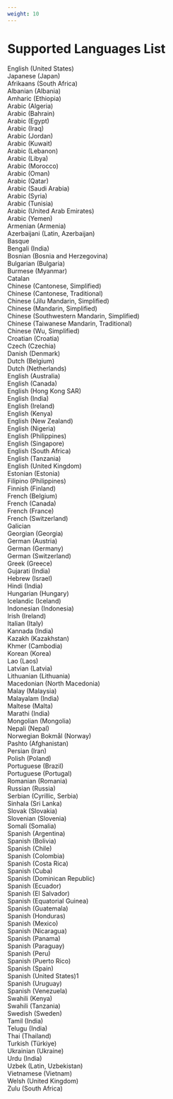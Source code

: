 ```yaml
---
weight: 10
---
```


# Supported Languages List

English (United States)</br>
Japanese (Japan)</br>
Afrikaans (South Africa)</br>
Albanian (Albania)</br>
Amharic (Ethiopia)</br>
Arabic (Algeria)</br>
Arabic (Bahrain)</br>
Arabic (Egypt)</br>
Arabic (Iraq)</br>
Arabic (Jordan)</br>
Arabic (Kuwait)</br>
Arabic (Lebanon)</br>
Arabic (Libya)</br>
Arabic (Morocco)</br>
Arabic (Oman)</br>
Arabic (Qatar)</br>
Arabic (Saudi Arabia)</br>
Arabic (Syria)</br>
Arabic (Tunisia)</br>
Arabic (United Arab Emirates)</br>
Arabic (Yemen)</br>
Armenian (Armenia)</br>
Azerbaijani (Latin, Azerbaijan)</br>
Basque</br>
Bengali (India)</br>
Bosnian (Bosnia and Herzegovina)</br>
Bulgarian (Bulgaria)</br>
Burmese (Myanmar)</br>
Catalan</br>
Chinese (Cantonese, Simplified)</br>
Chinese (Cantonese, Traditional)</br>
Chinese (Jilu Mandarin, Simplified)</br>
Chinese (Mandarin, Simplified)</br>
Chinese (Southwestern Mandarin, Simplified)</br>
Chinese (Taiwanese Mandarin, Traditional)</br>
Chinese (Wu, Simplified)</br>
Croatian (Croatia)</br>
Czech (Czechia)</br>
Danish (Denmark)</br>
Dutch (Belgium)</br>
Dutch (Netherlands)</br>
English (Australia)</br>
English (Canada)</br>
English (Hong Kong SAR)</br>
English (India)</br>
English (Ireland)</br>
English (Kenya)</br>
English (New Zealand)</br>
English (Nigeria)</br>
English (Philippines)</br>
English (Singapore)</br>
English (South Africa)</br>
English (Tanzania)</br>
English (United Kingdom)</br>
Estonian (Estonia)</br>
Filipino (Philippines)</br>
Finnish (Finland)</br>
French (Belgium)</br>
French (Canada)</br>
French (France)</br>
French (Switzerland)</br>
Galician</br>
Georgian (Georgia)</br>
German (Austria)</br>
German (Germany)</br>
German (Switzerland)</br>
Greek (Greece)</br>
Gujarati (India)</br>
Hebrew (Israel)</br>
Hindi (India)</br>
Hungarian (Hungary)</br>
Icelandic (Iceland)</br>
Indonesian (Indonesia)</br>
Irish (Ireland)</br>
Italian (Italy)</br>
Kannada (India)</br>
Kazakh (Kazakhstan)</br>
Khmer (Cambodia)</br>
Korean (Korea)</br>
Lao (Laos)</br>
Latvian (Latvia)</br>
Lithuanian (Lithuania)</br>
Macedonian (North Macedonia)</br>
Malay (Malaysia)</br>
Malayalam (India)</br>
Maltese (Malta)</br>
Marathi (India)</br>
Mongolian (Mongolia)</br>
Nepali (Nepal)</br>
Norwegian Bokmål (Norway)</br>
Pashto (Afghanistan)</br>
Persian (Iran)</br>
Polish (Poland)</br>
Portuguese (Brazil)</br>
Portuguese (Portugal)</br>
Romanian (Romania)</br>
Russian (Russia)</br>
Serbian (Cyrillic, Serbia)</br>
Sinhala (Sri Lanka)</br>
Slovak (Slovakia)</br>
Slovenian (Slovenia)</br>
Somali (Somalia)</br>
Spanish (Argentina)</br>
Spanish (Bolivia)</br>
Spanish (Chile)</br>
Spanish (Colombia)</br>
Spanish (Costa Rica)</br>
Spanish (Cuba)</br>
Spanish (Dominican Republic)</br>
Spanish (Ecuador)</br>
Spanish (El Salvador)</br>
Spanish (Equatorial Guinea)</br>
Spanish (Guatemala)</br>
Spanish (Honduras)</br>
Spanish (Mexico)</br>
Spanish (Nicaragua)</br>
Spanish (Panama)</br>
Spanish (Paraguay)</br>
Spanish (Peru)</br>
Spanish (Puerto Rico)</br>
Spanish (Spain)</br>
Spanish (United States)1</br>
Spanish (Uruguay)</br>
Spanish (Venezuela)</br>
Swahili (Kenya)</br>
Swahili (Tanzania)</br>
Swedish (Sweden)</br>
Tamil (India)</br>
Telugu (India)</br>
Thai (Thailand)</br>
Turkish (Türkiye)</br>
Ukrainian (Ukraine)</br>
Urdu (India)</br>
Uzbek (Latin, Uzbekistan)</br>
Vietnamese (Vietnam)</br>
Welsh (United Kingdom)</br>
Zulu (South Africa)</br>
